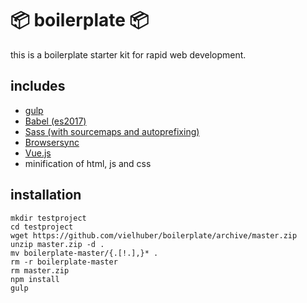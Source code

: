 # 📦 boilerplate 📦

this is a boilerplate starter kit for rapid web development.

## includes

* [gulp](http://gulpjs.com)
* [Babel (es2017)](https://babeljs.io)
* [Sass (with sourcemaps and autoprefixing)](http://sass-lang.com)
* [Browsersync](https://www.browsersync.io)
* [Vue.js](https://vuejs.org)
* minification of html, js and css

## installation

```
mkdir testproject
cd testproject
wget https://github.com/vielhuber/boilerplate/archive/master.zip
unzip master.zip -d .
mv boilerplate-master/{.[!.],}* .
rm -r boilerplate-master
rm master.zip
npm install
gulp
```